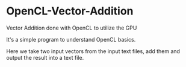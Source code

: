 # OpenCL-Vector-Addition
Vector Addition done with OpenCL to utilize the GPU

It's a simple program to understand OpenCL basics.

Here we take two input vectors from the input text files, add them and output the result into a text file.
